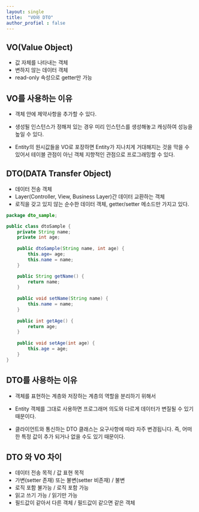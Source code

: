 ```yaml
---
layout: single
title:  "VO와 DTO"
author_profiel : false
---
```


## VO(Value Object)
  - 값 자체를 나타내는 객체
  - 변하지 않는 데이터 객체
  - read-only 속성으로 getter만 가능

## VO를 사용하는 이유
  * 객체 안에 제약사항을 추가할 수 있다.
   
  * 생성될 인스턴스가 정해져 있는 경우 미리 인스턴스를 생성해놓고 캐싱하여 성능을 높일 수 있다.

  * Entity의 원시값들을 VO로 포장하면 Entity가 지나치게 거대해지는 것을 막을 수 있어서 테이블 관점이 아닌 객체 지향적인 관점으로 프로그래밍할 수 있다.
       

## DTO(DATA Transfer Object)
 - 데이터 전송 객체
 - Layer(Controller, View, Business Layer)간 데이터 교환하는 객체
 - 로직을 갖고 있지 않는 순수한 데이터 객체, getter/setter 메소드만 가지고 있다. 

```java
package dto_sample;

public class dtoSample {
	private String name;
	private int age;
	
	public dtoSample(String name, int age) {
		this.age= age;
		this.name = name; 
	}

	public String getName() {
		return name;
	}
	
	public void setName(String name) {
		this.name = name;
	}
	
	public int getAge() {
		return age;
	}
	
	public void setAge(int age) {
		this.age = age;
	}
}
```

## DTO를 사용하는 이유
  * 객체를 표현하는 계층와 저장하는 계층의 역할을 분리하기 위해서

  * Entity 객체를 그대로 사용하면 프로그래머 의도와 다르게 데이터가 변질될 수 있기 때문이다.

  * 클라이언트와 통신하는 DTO 클래스는 요구사항에 따라 자주 변경됩니다. 즉, 어떠한 특정 값이 추가 되거나 없을 수도 있기 때문이다.

## DTO 와 VO 차이
- 데이터 전송 목적 / 값 표현 목적
- 가변(setter 존재) 또는 불변(setter 비존재) / 불변
- 로직 포함 불가능 / 로직 포함 가능
- 읽고 쓰기 가능 / 읽기만 가능
- 필드값이 같아서 다른 객체 / 필드값이 같으면 같은 객체
